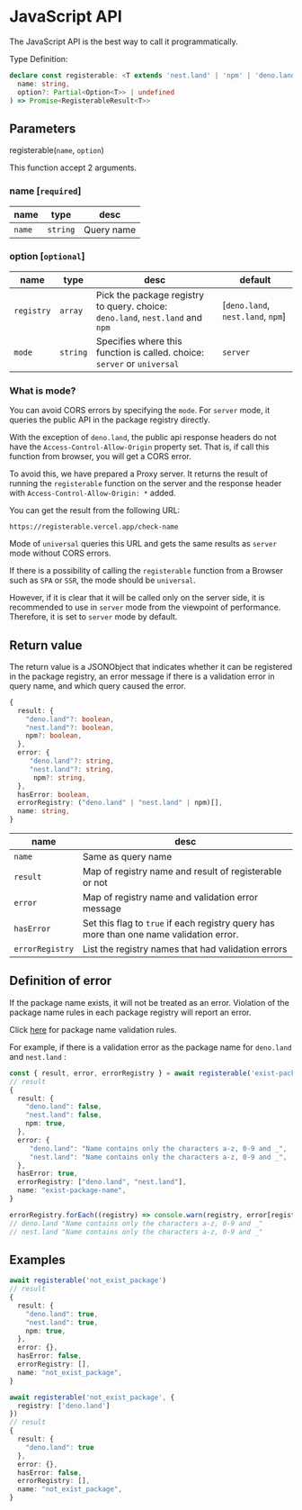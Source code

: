 # JavaScript API

The JavaScript API is the best way to call it programmatically.

Type Definition:

```ts
declare const registerable: <T extends 'nest.land' | 'npm' | 'deno.land'>(
  name: string,
  option?: Partial<Option<T>> | undefined
) => Promise<RegisterableResult<T>>
```

## Parameters

registerable(`name`, `option`)

This function accept 2 arguments.

### name [`required`]

| name   | type     | desc       |
| ------ | -------- | ---------- |
| `name` | `string` | Query name |

### option [`optional`]

| name       | type     | desc                                                                           | default                           |
| ---------- | -------- | ------------------------------------------------------------------------------ | --------------------------------- |
| `registry` | `array`  | Pick the package registry to query. choice: `deno.land`, `nest.land` and `npm` | [`deno.land`, `nest.land`, `npm`] |
| `mode`     | `string` | Specifies where this function is called. choice: `server` or `universal`       | `server`                          |

### What is mode?

You can avoid CORS errors by specifying the `mode`.
For `server` mode, it queries the public API in the package registry directly.

With the exception of `deno.land`, the public api response headers do not have the `Access-Control-Allow-Origin` property set.
That is, if call this function from browser, you will get a CORS error.

To avoid this, we have prepared a Proxy server.
It returns the result of running the `registerable` function on the server and the response header with `Access-Control-Allow-Origin: *` added.

You can get the result from the following URL:

`https://registerable.vercel.app/check-name`

Mode of `universal` queries this URL and gets the same results as `server` mode without CORS errors.

If there is a possibility of calling the `registerable` function from a Browser such as `SPA` or `SSR`, the mode should be `universal`.

However, if it is clear that it will be called only on the server side, it is recommended to use in `server` mode from the viewpoint of performance.
Therefore, it is set to `server` mode by default.

## Return value

The return value is a JSONObject that indicates whether it can be registered in the package registry, an error message if there is a validation error in query name, and which query caused the error.

```ts
{
  result: {
    "deno.land"?: boolean,
    "nest.land"?: boolean,
    npm?: boolean,
  },
  error: {
     "deno.land"?: string,
     "nest.land"?: string,
      npm?: string,
  },
  hasError: boolean,
  errorRegistry: ("deno.land" | "nest.land" | npm)[],
  name: string,
}
```

| name            | desc                                                                                    |
| --------------- | --------------------------------------------------------------------------------------- |
| `name`          | Same as query name                                                                      |
| `result`        | Map of registry name and result of registerable or not                                  |
| `error`         | Map of registry name and validation error message                                       |
| `hasError`      | Set this flag to `true` if each registry query has more than one name validation error. |
| `errorRegistry` | List the registry names that had validation errors                                      |

## Definition of error

If the package name exists, it will not be treated as an error. Violation of the package name rules in each package registry will report an error.

Click [here](https://github.com/TomokiMiyauci/is-valid-package-name/tree/beta) for package name validation rules.

For example, if there is a validation error as the package name for `deno.land` and `nest.land` :

```ts
const { result, error, errorRegistry } = await registerable('exist-package-name')
// result
{
  result: {
    "deno.land": false,
    "nest.land": false,
    npm: true,
  },
  error: {
     "deno.land": "Name contains only the characters a-z, 0-9 and _",
     "nest.land": "Name contains only the characters a-z, 0-9 and _",
  },
  hasError: true,
  errorRegistry: ["deno.land", "nest.land"],
  name: "exist-package-name",
}

errorRegistry.forEach((registry) => console.warn(registry, error[registry]))
// deno.land "Name contains only the characters a-z, 0-9 and _"
// nest.land "Name contains only the characters a-z, 0-9 and _"
```

## Examples

```ts
await registerable('not_exist_package')
// result
{
  result: {
    "deno.land": true,
    "nest.land": true,
    npm: true,
  },
  error: {},
  hasError: false,
  errorRegistry: [],
  name: "not_exist_package",
}

await registerable('not_exist_package', {
  registry: ['deno.land']
})
// result
{
  result: {
    "deno.land": true
  },
  error: {},
  hasError: false,
  errorRegistry: [],
  name: "not_exist_package",
}
```
